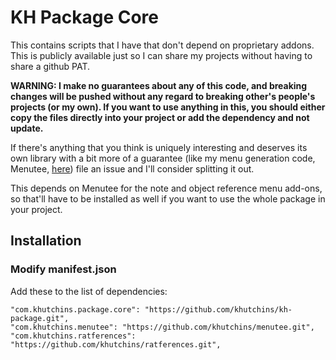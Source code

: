 # KH Package Core

This contains scripts that I have that don't depend on proprietary addons. This is publicly available just so I can share my projects without having to share a github PAT.

**WARNING: I make no guarantees about any of this code, and breaking changes will be pushed without any regard to breaking other's people's projects (or my own). If you want to use anything in this, you should either copy the files directly into your project or add the dependency and not update.**

If there's anything that you think is uniquely interesting and deserves its own library with a bit more of a guarantee (like my menu generation code, Menutee, [here](https://github.com/khutchins/menutee)) file an issue and I'll consider splitting it out.

This depends on Menutee for the note and object reference menu add-ons, so that'll have to be installed as well if you want to use the whole package in your project.

## Installation

### Modify manifest.json

Add these to the list of dependencies:

```
"com.khutchins.package.core": "https://github.com/khutchins/kh-package.git",
"com.khutchins.menutee": "https://github.com/khutchins/menutee.git",
"com.khutchins.ratferences": "https://github.com/khutchins/ratferences.git",
```
